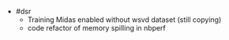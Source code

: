 - #dsr
	- Training Midas enabled without wsvd dataset (still copying)
	- code refactor of memory spilling in nbperf